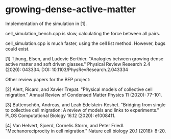 # growing-dense-active-matter

Implementation of the simulation in [1]. 

cell_simulation_bench.cpp is slow, calculating the force between all pairs. 

cell_simulation.cpp is much faster, using the cell list method. However, bugs could exist.

[1] Tjhung, Elsen, and Ludovic Berthier. "Analogies between growing dense active matter and soft driven glasses." Physical Review Research 2.4 (2020): 043334. DOI: 10.1103/PhysRevResearch.2.043334

Other review papers for the BEP project:

[2] Alert, Ricard, and Xavier Trepat. "Physical models of collective cell migration." Annual Review of Condensed Matter Physics 11 (2020): 77-101.

[3] Buttenschön, Andreas, and Leah Edelstein-Keshet. "Bridging from single to collective cell migration: A review of models and links to experiments." PLOS Computational Biology 16.12 (2020): e1008411.

[4] Van Helvert, Sjoerd, Cornelis Storm, and Peter Friedl. "Mechanoreciprocity in cell migration." Nature cell biology 20.1 (2018): 8-20.
